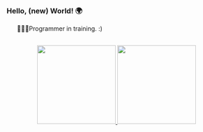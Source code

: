### Hello, (new) World! 🌍

<ul>
 👩🏻‍💻Programmer in training. :)</li>
</ul>

 ##

<div align="center">
  <a href="https://github.com/brumcaroline">
  <img height="180em" src="https://github-readme-stats.vercel.app/api?username=brumcaroline&show_icons=true&theme=dracula&include_all_commits=true&count_private=true"/>
  <img height="180em" src="https://github-readme-stats.vercel.app/api/top-langs/?username=brumcaroline&layout=compact&langs_count=7&theme=dracula"/>
</div>
